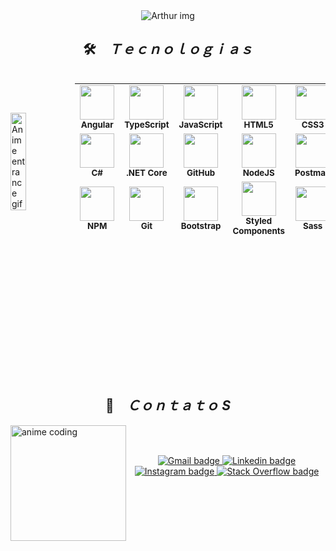 <div align="center">
  <img src="https://i.postimg.cc/KvPT8WLk/axthurx.png" alt="Arthur img" />
</div>

<section>
  <h2 align="center">🛠️ &ensp; <i>Ｔｅｃｎｏｌｏｇｉａｓ</i></h2>

  <div style="display: flex; align-items: center;">
    <img src="https://gifdb.com/images/high/aesthetic-anime-delete-my-life-kohgafde3t1qxn58.gif" alt="Anime entrance gif" align="left" width="25%" style="border: none;" />
    <table align="right" width="60%" height="250px">
      <tr>
        <td align="center"><img src="https://skillicons.dev/icons?i=angular" width="55"><br><sub><b>Angular</b></sub></td>
        <td align="center"><img src="https://skillicons.dev/icons?i=ts" width="55"><br><sub><b>TypeScript</b></sub></td>
        <td align="center"><img src="https://skillicons.dev/icons?i=js" width="55"><br><sub><b>JavaScript</b></sub></td>
        <td align="center"><img src="https://skillicons.dev/icons?i=html" width="55"><br><sub><b>HTML5</b></sub></td>
        <td align="center"><img src="https://skillicons.dev/icons?i=css" width="55"><br><sub><b>CSS3</b></sub></td>
      </tr>
      <tr>
        <td align="center"><img src="https://user-images.githubusercontent.com/25181517/121405384-444d7300-c95d-11eb-959f-913020d3bf90.png" width="55"><br><sub><b>C#</b></sub></td>
        <td align="center"><img src="https://user-images.githubusercontent.com/25181517/121405754-b4f48f80-c95d-11eb-8893-fc325bde617f.png" width="55"><br><sub><b>.NET Core</b></sub></td>
        <td align="center"><img src="https://raw.githubusercontent.com/jmnote/z-icons/master/svg/github.svg" width="55"><br><sub><b>GitHub</b></sub></td>
        <td align="center"><img src="https://skillicons.dev/icons?i=nodejs" width="55"><br><sub><b>NodeJS</b></sub></td>
        <td align="center"><img src="https://skillicons.dev/icons?i=postman" width="55"><br><sub><b>Postman</b></sub></td>
      </tr>
      <tr>
        <td align="center"><img src="https://user-images.githubusercontent.com/25181517/121401671-49102800-c959-11eb-9f6f-74d49a5e1774.png" width="55"><br><sub><b>NPM</b></sub></td>
        <td align="center"><img src="https://user-images.githubusercontent.com/25181517/192108372-f71d70ac-7ae6-4c0d-8395-51d8870c2ef0.png" width="55"><br><sub><b>Git</b></sub></td>
        <td align="center"><img src="https://skillicons.dev/icons?i=bootstrap" width="55"><br><sub><b>Bootstrap</b></sub></td>
        <td align="center"><img src="https://skillicons.dev/icons?i=styledcomponents" width="55"><br><sub><b>Styled<br>Components</b></sub></td>
        <td align="center"><img src="https://skillicons.dev/icons?i=sass" width="55"><br><sub><b>Sass</b></sub></td>
      </tr>
      <tr>
        <td align="center"><img src="https://skillicons.dev/icons?i=vscode" width="55"><br><sub><b>VSCode</b></sub></td>
        <td align="center"><img src="https://skillicons.dev/icons?i=visualstudio" width="55"><br><sub><b>Visual Studio</b></sub></td>
        <td align="center"><img src="https://user-images.githubusercontent.com/25181517/192108895-20dc3343-43e3-4a54-a90e-13a4abbc57b9.png" width="55"><br><sub><b>Android Studio</b></sub></td>
        <td align="center"><img src="https://user-images.githubusercontent.com/86276393/205502680-8c4634eb-5032-446c-a5ff-d669a0fa787c.png" width="75"><br><sub><b>Linux /<br>Windows</b></sub></td>
        <td align="center"><img src="https://skillicons.dev/icons?i=bash" width="55"><br><sub><b>Terminal</b></sub></td>
      </tr>
    </table>
  </div>
</section>
<br><br><br><br><br><br><br><br><br><br><br><br>

<h2 align="center">📩 &ensp; <i>Ｃｏｎｔａｔｏ S</i></h2>
<img align="left" width="185px" src="https://i.pinimg.com/originals/6f/79/76/6f797684a8c8c13fee9523c190bf72ec.gif" alt="anime coding">
<br><br>
<p align="center">
  <a href="mailto:arthurmartins696@gmail.com" target="_blank">
    <img src="https://img.shields.io/badge/Gmail-D14836?style=for-the-badge&logo=gmail&logoColor=white" alt="Gmail badge">
  </a>
  <a href="https://www.linkedin.com/in/arthur-martins-a5516214a/" target="_blank">
    <img src="https://img.shields.io/badge/LinkedIn-0077B5?style=for-the-badge&logo=linkedin&logoColor=white" alt="Linkedin badge">
  </a>
  <a href="https://www.instagram.com/arthurxmartins/" target="_blank">
    <img src="https://img.shields.io/badge/Instagram-E4405F?style=for-the-badge&logo=instagram&logoColor=white" alt="Instagram badge">
  </a>
  <a href="https://stackoverflow.com/users/20879575/arthurx" target="_blank">
    <img src="https://user-images.githubusercontent.com/86276393/194973392-6c133c92-13a3-4659-8fb1-08073cd1b417.png" alt="Stack Overflow badge">
  </a>
</p>
<br>
